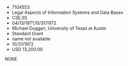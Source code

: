 * 7104553
* Legal Aspects of Information Systems and Data     Bases
* CSE,IIS
* 04/13/1971,10/31/1972
* Michael Duggan, University of Texas at Austin
* Standard Grant
*   name not available
* 10/31/1972
* USD 13,200.00

NONE